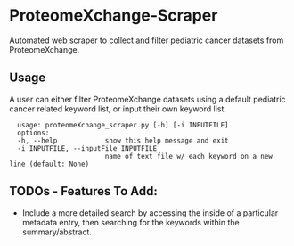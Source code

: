 # ProteomeXchange-Scraper
Automated web scraper to collect and filter pediatric cancer datasets from ProteomeXchange.

## Usage
A user can either filter ProteomeXchange datasets using a default pediatric cancer related keyword list, or input their own keyword list.

```
  usage: proteomeXchange_scraper.py [-h] [-i INPUTFILE]
  options:
  -h, --help            show this help message and exit
  -i INPUTFILE, --inputFile INPUTFILE
                        name of text file w/ each keyword on a new line (default: None)
```                        
                        
## TODOs - Features To Add:

- Include a more detailed search by accessing the inside of a particular metadata entry, then searching for the keywords within the summary/abstract.
